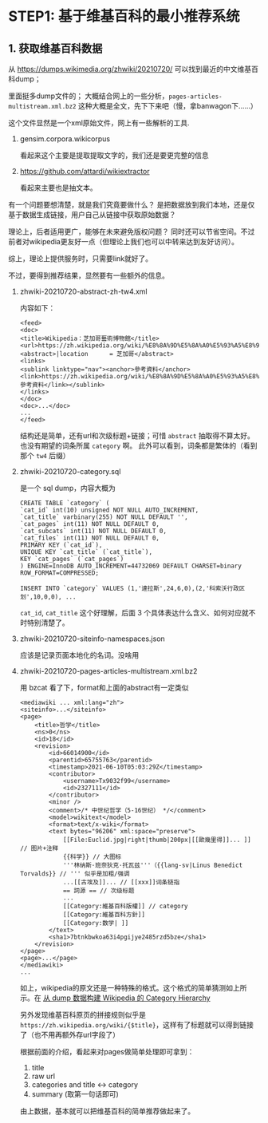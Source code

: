 # STEP1: 基于维基百科的最小推荐系统

## 1. 获取维基百科数据

从 https://dumps.wikimedia.org/zhwiki/20210720/ 可以找到最近的中文维基百科dump；

里面挺多dump文件的； 大概结合网上的一些分析，`pages-articles-multistream.xml.bz2` 这种大概是全文，先下下来吧（慢，拿banwagon下……）

这个文件显然是一个xml原始文件，网上有一些解析的工具. 

1. gensim.corpora.wikicorpus

    看起来这个主要是提取提取文字的，我们还是要更完整的信息

2. https://github.com/attardi/wikiextractor

    看起来主要也是抽文本。

有一个问题要想清楚，就是我们究竟要做什么？ 是把数据放到我们本地，还是仅基于数据生成链接，用户自己从链接中获取原始数据？

理论上，后者适用更广，能够在未来避免版权问题？ 同时还可以节省空间。不过前者对wikipedia更友好一点（但理论上我们也可以中转来达到友好访问）。

综上，理论上提供服务时，只需要link就好了。

不过，要得到推荐结果，显然要有一些额外的信息。

1. zhwiki-20210720-abstract-zh-tw4.xml

    内容如下：

    ```
    <feed>
    <doc>
    <title>Wikipedia：芝加哥藝術博物館</title>
    <url>https://zh.wikipedia.org/wiki/%E8%8A%9D%E5%8A%A0%E5%93%A5%E8%97%9D%E8%A1%93%E5%8D%9A%E7%89%A9%E9%A4%A8</url>
    <abstract>|location      = 芝加哥</abstract>
    <links>
    <sublink linktype="nav"><anchor>參考資料</anchor><link>https://zh.wikipedia.org/wiki/%E8%8A%9D%E5%8A%A0%E5%93%A5%E8%97%9D%E8%A1%93%E5%8D%9A%E7%89%A9%E9%A4%A8#參考資料</link></sublink>
    </links>
    </doc>
    <doc>...</doc>
    ...
    </feed>
    ```

    结构还是简单，还有url和次级标题+链接；可惜 `abstract` 抽取得不算太好。也没有期望的词条所属 `category` 啊。
    此外可以看到，词条都是繁体的（看到那个 `tw4` 后缀）

2. zhwiki-20210720-category.sql

    是一个 sql dump，内容大概为

    ```
    CREATE TABLE `category` (
    `cat_id` int(10) unsigned NOT NULL AUTO_INCREMENT,
    `cat_title` varbinary(255) NOT NULL DEFAULT '',
    `cat_pages` int(11) NOT NULL DEFAULT 0,
    `cat_subcats` int(11) NOT NULL DEFAULT 0,
    `cat_files` int(11) NOT NULL DEFAULT 0,
    PRIMARY KEY (`cat_id`),
    UNIQUE KEY `cat_title` (`cat_title`),
    KEY `cat_pages` (`cat_pages`)
    ) ENGINE=InnoDB AUTO_INCREMENT=44732069 DEFAULT CHARSET=binary ROW_FORMAT=COMPRESSED;

    INSERT INTO `category` VALUES (1,'達拉斯',24,6,0),(2,'科索沃行政区划',10,0,0), ...
    ```

    `cat_id`, `cat_title` 这个好理解，后面 3 个具体表达什么含义、如何对应就不时特别清楚了。

3. zhwiki-20210720-siteinfo-namespaces.json

    应该是记录页面本地化的名词。没啥用

4. zhwiki-20210720-pages-articles-multistream.xml.bz2

    用 bzcat 看了下，format和上面的abstract有一定类似

    ```
    <mediawiki ... xml:lang="zh">
    <siteinfo>...</siteinfo>
    <page> 
        <title>哲学</title>
        <ns>0</ns>
        <id>18</id>
        <revision>
            <id>66014900</id>
            <parentid>65755763</parentid>
            <timestamp>2021-06-10T05:03:29Z</timestamp>
            <contributor>
                <username>Tx9032f99</username>
                <id>2327111</id>
            </contributor>
            <minor />
            <comment>/* 中世纪哲学（5-16世纪） */</comment>
            <model>wikitext</model>
            <format>text/x-wiki</format>
            <text bytes="96206" xml:space="preserve">
                [[File:Euclid.jpg|right|thumb|200px|[[歐幾里得]]... ]] // 图片+注释
                {{科学}} // 大图标
                '''林纳斯·班奈狄克·托瓦兹'''（{{lang-sv|Linus Benedict Torvalds}} // ''' 似乎是加粗/强调
                ...[[古埃及]]... // [[xxx]]词条链指
                == 詞源 == // 次级标题
                ...
                [[Category:維基百科版權]] // category
                [[Category:維基百科方針]]
                [[Category:数学| ]]
            </text>
            <sha1>7btnkbwkoa63i4pgijye2485rzd5bze</sha1>
        </revision>
    </page>
    <page>...</page>
    </mediawiki>
    ...
    ```
    
    如上，wikipedia的原文还是一种特殊的格式。这个格式的简单猜测如上所示。在 [从 dump 数据构建 Wikipedia 的 Category Hierarchy][1]

    另外发现维基百科原页的拼接规则似乎是 `https://zh.wikipedia.org/wiki/{$title}`，这样有了标题就可以得到链接了（也不用再额外存url字段了）

    根据前面的介绍，看起来对pages做简单处理即可拿到：

    1. title
    2. raw url
    3. categories and title <-> category
    4. summary (取第一句话即可)

    由上数据，基本就可以把维基百科的简单推荐做起来了。

[1]: https://libzx.so/chn/2017/08/20/wikipedia-category-hierarchy.html "从 dump 数据构建 Wikipedia 的 Category Hierarchy"